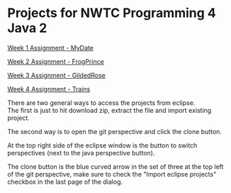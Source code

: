 # Projects for NWTC Programming 4 Java 2

[Week 1 Assignment - MyDate](https://github.com/cwzero/MyDate)

[Week 2 Assignment - FrogPrince](https://github.com/cwzero/FrogPrince)

[Week 3 Assignment - GildedRose](https://github.com/cwzero/lab-05-JavaEclipseGildedRose)

[Week 4 Assignment - Trains](https://github.com/cwzero/ILikeTrains)

There are two general ways to access the projects from eclipse.  
The first is just to hit download zip, extract the file and import existing project. 

The second way is to open the git perspective and click the clone button.  

At the top right side of the eclipse window is the button to switch perspectives (next to the java perspective button). 

The clone button is the blue curved arrow in the set of three at the top left of the git perspective, make sure to check the "Import eclipse projects" checkbox in the last page of the dialog.
